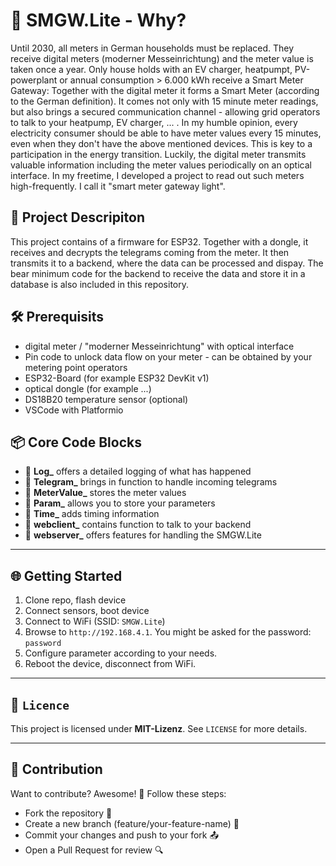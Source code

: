 # 📡 SMGW.Lite - Why?
Until 2030, all meters in German households must be replaced. They receive digital meters (moderner Messeinrichtung) and the meter value is taken once a year. Only house holds with an EV charger, heatpumpt, PV-powerplant or annual consumption > 6.000 kWh receive a Smart Meter Gateway: Together with the digital meter it forms a Smart Meter (according to the German definition). It comes not only with 15 minute meter readings, but also brings a secured communication channel - allowing grid operators to talk to your heatpump, EV charger, ... .
In my humble opinion, every electricity consumer should be able to have meter values every 15 minutes, even when they don't have the above mentioned devices. This is key to a participation in the energy transition.
Luckily, the digital meter transmits valuable information including the meter values periodically on an optical interface. In my freetime, I developed a project to read out such meters high-frequently. 
I call it "smart meter gateway light".

## 🚀 Project Descripiton
This project contains of a firmware for ESP32. Together with a dongle, it receives and decrypts the telegrams coming from the meter. It then transmits it to a backend, where the data can be processed and dispay. The bear minimum code for the backend to receive the data and store it in a database is also included in this repository.


## 🛠️ Prerequisits
- digital meter / "moderner Messeinrichtung" with optical interface
- Pin code to unlock data flow on your meter - can be obtained by your metering point operators
- ESP32-Board (for example ESP32 DevKit v1)
- optical dongle (for example ...)
- DS18B20 temperature sensor (optional)
- VSCode with Platformio

## 📦 Core Code Blocks
- 🔗 **Log_** offers a detailed logging of what has happened
- 🔗 **Telegram_** brings in function to handle incoming telegrams
- 🔗 **MeterValue_** stores the meter values
- 🔗 **Param_** allows you to store your parameters
- 🔗 **Time_** adds timing information
- 📡 **webclient_** contains function to talk to your backend
- 🔗 **webserver_** offers features for handling the SMGW.Lite
---



## 🌐 Getting Started
1. Clone repo, flash device
2. Connect sensors, boot device
3. Connect to WiFi (SSID: `SMGW.Lite`)
4. Browse to `http://192.168.4.1`. You might be asked for the password: `password`
2. Configure parameter according to your needs.
3. Reboot the device, disconnect from WiFi.


---

## 📜 `Licence`
This project is licensed under **MIT-Lizenz**. See `LICENSE` for more details.

---

## 🤝 Contribution
Want to contribute? Awesome! 🎉 Follow these steps:
- Fork the repository 🍴
- Create a new branch (feature/your-feature-name) 🌿
- Commit your changes and push to your fork 📤
- Open a Pull Request for review 🔍
